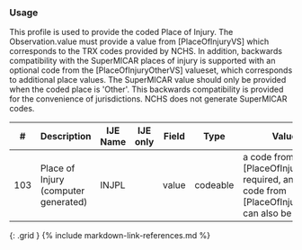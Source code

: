 ### Usage
This profile is used to provide the coded Place of Injury.  The Observation.value must provide a value from [PlaceOfInjuryVS] which corresponds to 
  the TRX codes provided by NCHS.  In addition, backwards compatibility with the SuperMICAR places
  of injury is supported with an optional code from the [PlaceOfInjuryOtherVS] valueset, which corresponds to additional place values.   The SuperMICAR value
  should only be provided when the coded place is 'Other'.  This backwards compatibility is provided for the convenience of jurisdictions.
  NCHS does not generate SuperMICAR codes.

| **#** |  **Description**   |  **IJE Name**   | IJE only |  **Field**  |  **Type**  | **Value Set**  |
| :---------: | ------------- | ------------ | :----------: |---------- | -------- | -------- |
| 103 | Place of Injury (computer generated) | INJPL| |value | codeable | a code from [PlaceOfInjuryVS] is required, an optional code from [PlaceOfInjuryOtherVS] can also be provided. | 
{: .grid }
{% include markdown-link-references.md %}
